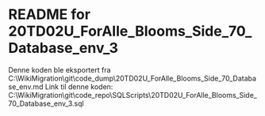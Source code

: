 # README for 20TD02U_ForAlle_Blooms_Side_70_Database_env_3
Denne koden ble eksportert fra C:\WikiMigration\git\code_dump\20TD02U_ForAlle_Blooms_Side_70_Database_env.md
Link til denne koden: C:\WikiMigration\git\code_repo\SQLScripts\20TD02U_ForAlle_Blooms_Side_70_Database_env_3.sql
